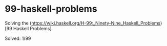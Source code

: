 # 99-haskell-problems

Solving the (https://wiki.haskell.org/H-99:_Ninety-Nine_Haskell_Problems)[99 Haskell Problems].

Solved: 1/99
